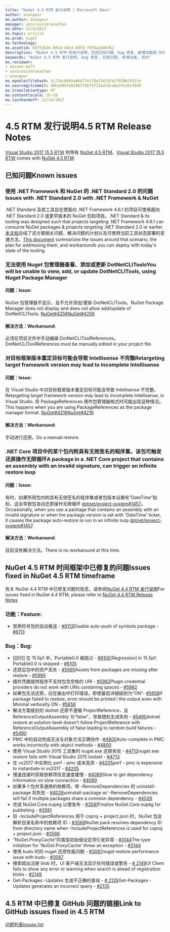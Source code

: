```yaml
---
title: "NuGet 4.5 RTM 发行说明 | Microsoft Docs"
author: anangaur
ms.author: anangaur
manager: unniravindranathan
ms.date: 12/4/2017
ms.topic: article
ms.prod: nuget
ms.technology: 
ms.assetid: 68751bde-8814-4da3-89fd-7976a2a96762
description: "NuGet 4.5 RTM 的发行说明，包括已知问题、bug 修复、新增功能和 DCR。"
keywords: "NuGet 4.5 RTM 发行说明, bug 修复, 已知问题, 新增功能, DCR"
ms.reviewer:
- karann-msft
- unniravindranathan
- anangaur
ms.openlocfilehash: 2c71dc8645a06b77e1f8af347dfe7f870bf831fe
ms.sourcegitcommit: d0ba99bfe019b779b75731bafdca8a37e35ef0d9
ms.translationtype: HT
ms.contentlocale: zh-CN
ms.lasthandoff: 12/14/2017
---
```

# <a name="45-rtm-release-notes"></a><span data-ttu-id="97843-104">4.5 RTM 发行说明</span><span class="sxs-lookup"><span data-stu-id="97843-104">4.5 RTM Release Notes</span></span>

<span data-ttu-id="97843-105">[Visual Studio 2017 15.5 RTW](https://www.visualstudio.com/news/releasenotes/vs2017-relnotes) 附带有 [NuGet 4.5 RTM](https://dist.nuget.org/win-x86-commandline/v4.5.0/nuget.exe)。</span><span class="sxs-lookup"><span data-stu-id="97843-105">[Visual Studio 2017 15.5 RTW](https://www.visualstudio.com/news/releasenotes/vs2017-relnotes) comes with [NuGet 4.5 RTM](https://dist.nuget.org/win-x86-commandline/v4.5.0/nuget.exe).</span></span>

## <a name="known-issues"></a><span data-ttu-id="97843-106">已知问题</span><span class="sxs-lookup"><span data-stu-id="97843-106">Known issues</span></span>

### <a name="issues-with-net-standard-20-with-net-framework--nuget"></a><span data-ttu-id="97843-107">使用 .NET Framework 和 NuGet 的 .NET Standard 2.0 的问题</span><span class="sxs-lookup"><span data-stu-id="97843-107">Issues with .NET Standard 2.0 with .NET Framework & NuGet</span></span> 
<span data-ttu-id="97843-108">.NET Standard 及其工具旨在使面向 .NET Framework 4.6.1 的项目可使用面向 .NET Standard 2.0 或更早版本的 NuGet 包和项目。</span><span class="sxs-lookup"><span data-stu-id="97843-108">.NET Standard & its tooling was designed such that projects targeting .NET Framework 4.6.1 can consume NuGet packages & projects targeting .NET Standard 2.0 or earlier.</span></span> <span data-ttu-id="97843-109">[本文档](https://github.com/dotnet/standard/issues/481)总结了该方案相关问题、解决问题的计划以及可使用当前工具状态部署的变通方法。</span><span class="sxs-lookup"><span data-stu-id="97843-109">[This document](https://github.com/dotnet/standard/issues/481) summarizes the issues around that scenario, the plan for addressing them, and workarounds you can deploy with today's state of the tooling.</span></span>

### <a name="you-will-be-unable-to-view-add-or-update-dotnetclitools-using-nuget-package-manager"></a><span data-ttu-id="97843-110">无法使用 Nuget 包管理器查看、添加或更新 DotNetCLITools</span><span class="sxs-lookup"><span data-stu-id="97843-110">You will be unable to view, add, or update DotNetCLITools, using Nuget Package Manager</span></span>
#### <a name="issue"></a><span data-ttu-id="97843-111">问题：</span><span class="sxs-lookup"><span data-stu-id="97843-111">Issue:</span></span>
<span data-ttu-id="97843-112">NuGet 包管理器不显示，且不允许添加/更新 DotNetCLITools。</span><span class="sxs-lookup"><span data-stu-id="97843-112">NuGet Package Manager does not display and does not allow add/update of DotNetCLITools.</span></span> [<span data-ttu-id="97843-113">NuGet#4256</span><span class="sxs-lookup"><span data-stu-id="97843-113">NuGet#4256</span></span>](https://github.com/NuGet/Home/issues/4256)
#### <a name="workaround"></a><span data-ttu-id="97843-114">解决方法：</span><span class="sxs-lookup"><span data-stu-id="97843-114">Workaround:</span></span>
<span data-ttu-id="97843-115">必须在项目文件中手动编辑 DotNetCLIToolReferences。</span><span class="sxs-lookup"><span data-stu-id="97843-115">DotNetCLIToolReferences must be manually edited in your project file.</span></span>

### <a name="retargeting-target-framework-version-may-lead-to-incomplete-intellisense"></a><span data-ttu-id="97843-116">对目标框架版本重定目标可能会导致 Intellisense 不完整</span><span class="sxs-lookup"><span data-stu-id="97843-116">Retargeting target framework version may lead to incomplete Intellisense</span></span>
#### <a name="issue"></a><span data-ttu-id="97843-117">问题：</span><span class="sxs-lookup"><span data-stu-id="97843-117">Issue:</span></span>
<span data-ttu-id="97843-118">在 Visual Studio 中对目标框架版本重定目标可能会导致 Intellisense 不完整。</span><span class="sxs-lookup"><span data-stu-id="97843-118">Retargeting target framework version may lead to incomplete Intellisense, in Visual Studio.</span></span> <span data-ttu-id="97843-119">将 PackageReferences 用作包管理器格式时可能出现这种情况。</span><span class="sxs-lookup"><span data-stu-id="97843-119">This happens when you are using PackageReferences as the package manager format.</span></span> [<span data-ttu-id="97843-120">NuGet#4216</span><span class="sxs-lookup"><span data-stu-id="97843-120">NuGet#4216</span></span>](https://github.com/NuGet/Home/issues/4216)
#### <a name="workaround"></a><span data-ttu-id="97843-121">解决方法：</span><span class="sxs-lookup"><span data-stu-id="97843-121">Workaround:</span></span>
<span data-ttu-id="97843-122">手动进行还原。</span><span class="sxs-lookup"><span data-stu-id="97843-122">Do a manual restore.</span></span>

### <a name="a-package-in-a-net-core-project-that-contains-an-assembly-with-an-invalid-signature-can-trigger-an-infinite-restore-loop"></a><span data-ttu-id="97843-123">.NET Core 项目中的某个包内附具有无效签名的程序集，该包可触发还原操作无限循环</span><span class="sxs-lookup"><span data-stu-id="97843-123">A package in a .NET Core project that contains an assembly with an invalid signature, can trigger an infinite restore loop</span></span>
#### <a name="issue"></a><span data-ttu-id="97843-124">问题：</span><span class="sxs-lookup"><span data-stu-id="97843-124">Issue:</span></span>
<span data-ttu-id="97843-125">有时，如果所用包内附具有无效签名的程序集或者包版本设置有“DateTime”贴标，这会导致包自动还原操作无限循环 [dotnet/project-system#1457](https://github.com/dotnet/project-system/issues/1457)。</span><span class="sxs-lookup"><span data-stu-id="97843-125">Occasionally, when you use a package that contains an assembly with an invalid signature or when the package version is set with 'DateTime' ticker, it causes the package auto-restore to run in an infinite loop [dotnet/project-system#1457](https://github.com/dotnet/project-system/issues/1457).</span></span>
#### <a name="workaround"></a><span data-ttu-id="97843-126">解决方法：</span><span class="sxs-lookup"><span data-stu-id="97843-126">Workaround:</span></span>
<span data-ttu-id="97843-127">目前没有解决方法。</span><span class="sxs-lookup"><span data-stu-id="97843-127">There is no workaround at this time.</span></span>

## <a name="issues-fixed-in-nuget-45-rtm-timeframe"></a><span data-ttu-id="97843-128">NuGet 4.5 RTM 时间框架中已修复的问题</span><span class="sxs-lookup"><span data-stu-id="97843-128">Issues fixed in NuGet 4.5 RTM timeframe</span></span>
<span data-ttu-id="97843-129">有关 NuGet 4.4 RTM 中已修复问题的信息，请参阅[NuGet 4.4 RTM 发行说明](../release-notes/nuget-4.4-RTM.md)</span><span class="sxs-lookup"><span data-stu-id="97843-129">For issues fixed in NuGet 4.4 RTM, please refer to [NuGet 4.4 RTM Release Notes](../release-notes/nuget-4.4-RTM.md)</span></span> 

### <a name="feature"></a><span data-ttu-id="97843-130">功能：</span><span class="sxs-lookup"><span data-stu-id="97843-130">Feature:</span></span>
* <span data-ttu-id="97843-131">禁用符号包的自动推送 - [#6113](https://github.com/NuGet/Home/issues/6113)</span><span class="sxs-lookup"><span data-stu-id="97843-131">Disable auto-push of symbols package - [#6113](https://github.com/NuGet/Home/issues/6113)</span></span>

### <a name="bug"></a><span data-ttu-id="97843-132">Bug：</span><span class="sxs-lookup"><span data-stu-id="97843-132">Bug:</span></span>
* <span data-ttu-id="97843-133">[回归] 在 15.5p1 中，Portable0.0 被跳过 - [#6105](https://github.com/NuGet/Home/issues/6105)</span><span class="sxs-lookup"><span data-stu-id="97843-133">[Regression] in 15.5p1: Portable0.0 is skipped - [#6105](https://github.com/NuGet/Home/issues/6105)</span></span>
* <span data-ttu-id="97843-134">还原后包中的资产丢失 - [#5995](https://github.com/NuGet/Home/issues/5995)</span><span class="sxs-lookup"><span data-stu-id="97843-134">Assets from packages are missing after restore - [#5995](https://github.com/NuGet/Home/issues/5995)</span></span>
* <span data-ttu-id="97843-135">插件凭据提供程序不支持包含空格的 URI - [#5982](https://github.com/NuGet/Home/issues/5982)</span><span class="sxs-lookup"><span data-stu-id="97843-135">Plugin credential providers do not work with URIs containing spaces - [#5982](https://github.com/NuGet/Home/issues/5982)</span></span>
* <span data-ttu-id="97843-136">如果包无法还原，应在输出中打印错误，即使最低详细级别为“ON”- [#5658](https://github.com/NuGet/Home/issues/5658)</span><span class="sxs-lookup"><span data-stu-id="97843-136">If package failed to restore, error should be printed i the output even with Minimal verbosity ON - [#5658](https://github.com/NuGet/Home/issues/5658)</span></span>
* <span data-ttu-id="97843-137">解决方案级别的 dotnet 还原不遵循 ProjectReference，且 ReferenceOutputAssembly 为“false”，导致随机生成失败 - [#5490](https://github.com/NuGet/Home/issues/5490)</span><span class="sxs-lookup"><span data-stu-id="97843-137">dotnet restore at solution-level doesn't follow ProjectReference with ReferenceOutputAssembly of false leading to random build failures - [#5490](https://github.com/NuGet/Home/issues/5490)</span></span>
* <span data-ttu-id="97843-138">PMC 中的自动完成无法与对象方法正确协作 -[#4800](https://github.com/NuGet/Home/issues/4800)</span><span class="sxs-lookup"><span data-stu-id="97843-138">Auto-complete in PMC works incorrectly with object methods - [#4800](https://github.com/NuGet/Home/issues/4800)</span></span>
* <span data-ttu-id="97843-139">使用 Visual Studio 2015 工具集时 nuget.exe 还原失败 - [#4713](https://github.com/NuGet/Home/issues/4713)</span><span class="sxs-lookup"><span data-stu-id="97843-139">nuget.exe restore fails with Visual Studio 2015 toolset - [#4713](https://github.com/NuGet/Home/issues/4713)</span></span>
* <span data-ttu-id="97843-140">在 vs2017 中实例化 perf - pmc 成本高昂 - [#4205](https://github.com/NuGet/Home/issues/4205)</span><span class="sxs-lookup"><span data-stu-id="97843-140">perf - pmc is expensive to instantiate in vs2017 - [#4205](https://github.com/NuGet/Home/issues/4205)</span></span>
* <span data-ttu-id="97843-141">慢速连接时获取依赖项信息速度缓慢 - [#4089](https://github.com/NuGet/Home/issues/4089)</span><span class="sxs-lookup"><span data-stu-id="97843-141">Slow to get dependency information on slow connection - [#4089](https://github.com/NuGet/Home/issues/4089)</span></span>
* <span data-ttu-id="97843-142">如果多个包共享通用的依赖项，带 -RemoveDependencies 的 uninstall-package 将失败 - [#4026](https://github.com/NuGet/Home/issues/4026)</span><span class="sxs-lookup"><span data-stu-id="97843-142">uninstall-package w/ -RemoveDependencies will fail if multiple packages share a common dependency - [#4026](https://github.com/NuGet/Home/issues/4026)</span></span>
* <span data-ttu-id="97843-143">完成 NuGet.Core.nupkg 以便发布 - [#3581](https://github.com/NuGet/Home/issues/3581)</span><span class="sxs-lookup"><span data-stu-id="97843-143">Finalize NuGet.Core.nupkg for publishing - [#3581](https://github.com/NuGet/Home/issues/3581)</span></span>
* <span data-ttu-id="97843-144">将 -IncludeProjectReferences 用于 csproj + project.json 时，NuGet 包会解析目录名称中的依赖项 ID - [#3566](https://github.com/NuGet/Home/issues/3566)</span><span class="sxs-lookup"><span data-stu-id="97843-144">NuGet pack resolves dependency ID from directory name when -IncludeProjectReferences is used for csproj + project.json - [#3566](https://github.com/NuGet/Home/issues/3566)</span></span>
* <span data-ttu-id="97843-145">“NuGet.ProxyCache”的类型初始值设定项引发异常 - [#3144](https://github.com/NuGet/Home/issues/3144)</span><span class="sxs-lookup"><span data-stu-id="97843-145">The type initializer for 'NuGet.ProxyCache' threw an exception - [#3144](https://github.com/NuGet/Home/issues/3144)</span></span>
* <span data-ttu-id="97843-146">使用 kudu 时的 nuget 还原性能问题 - [#3087](https://github.com/NuGet/Home/issues/3087)</span><span class="sxs-lookup"><span data-stu-id="97843-146">nuget restore performance issue with kudu - [#3087](https://github.com/NuGet/Home/issues/3087)</span></span>
* <span data-ttu-id="97843-147">搜索超出注册 blob 时，UI 客户端无法显示任何错误或警告 - [# 2149](https://github.com/NuGet/Home/issues/2149)</span><span class="sxs-lookup"><span data-stu-id="97843-147">UI Client fails to show any error or warning when search is ahead of registration blobs - [#2149](https://github.com/NuGet/Home/issues/2149)</span></span>
* <span data-ttu-id="97843-148">Get-Packages -Updates 生成不正确的查询 - [# 2135](https://github.com/NuGet/Home/issues/2135)</span><span class="sxs-lookup"><span data-stu-id="97843-148">Get-Packages -Updates generates an incorrect query - [#2135](https://github.com/NuGet/Home/issues/2135)</span></span>


## <a name="link-to-github-issues-fixed-in-45-rtm"></a><span data-ttu-id="97843-149">4.5 RTM 中已修复 GitHub 问题的链接</span><span class="sxs-lookup"><span data-stu-id="97843-149">Link to GitHub issues fixed in 4.5 RTM</span></span>

[<span data-ttu-id="97843-150">问题列表</span><span class="sxs-lookup"><span data-stu-id="97843-150">Issues list</span></span>](https://github.com/NuGet/Home/issues?q=is%3Aissue+milestone%3A4.5+is%3Aclosed)
